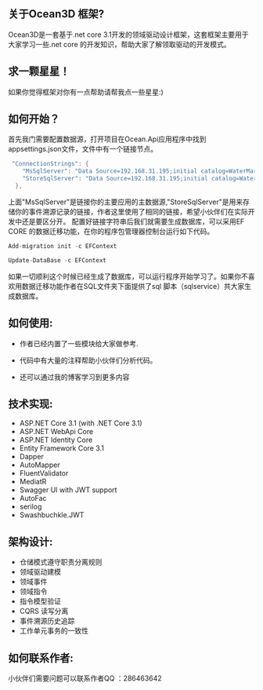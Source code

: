 
## 关于Ocean3D 框架?
Ocean3D是一套基于.net core 3.1开发的领域驱动设计框架，这套框架主要用于大家学习一些.net core
的开发知识，帮助大家了解领取驱动的开发模式。

## 求一颗星星！
如果你觉得框架对你有一点帮助请帮我点一些星星:)

## 如何开始？
首先我门需要配置数据源，打开项目在Ocean.Api应用程序中找到appsettings.json文件，文件中有一个链接节点。

```csharp
 "ConnectionStrings": {
    "MsSqlServer": "Data Source=192.168.31.195;initial catalog=WaterMargin;password=123456;User id=sa;Trusted_Connection=False;MultipleActiveResultSets=True",
    "StoreSqlServer": "Data Source=192.168.31.195;initial catalog=WaterMargin;password=123456;User id=sa;Trusted_Connection=False;MultipleActiveResultSets=True"
  },
```

上面"MsSqlServer"是链接你的主要应用的主数据源,"StoreSqlServer"是用来存储你的事件溯源记录的链接，作者这里使用了相同的链接，希望小伙伴们在实际开发中还是要区分开。
配置好链接字符串后我们就需要生成数据库，可以采用EF CORE 的数据迁移功能，在你的程序包管理器控制台运行如下代码。
```csharp
Add-migration init -c EFContext

Update-DataBase -c EFContext
```

如果一切顺利这个时候已经生成了数据库，可以运行程序开始学习了。如果你不喜欢用数据迁移功能作者在SQL文件夹下面提供了sql 脚本（sqlservice）共大家生成数据库。


## 如何使用:
- 作者已经内置了一些模块给大家做参考.

- 代码中有大量的注释帮助小伙伴们分析代码。

- 还可以通过我的博客学习到更多内容


## 技术实现:
- ASP.NET Core 3.1 (with .NET Core 3.1)
 - ASP.NET WebApi Core
 - ASP.NET Identity Core
- Entity Framework Core 3.1
- Dapper
- AutoMapper
- FluentValidator
- MediatR
- Swagger UI with JWT support
- AutoFac
- serilog
- Swashbuchkle.JWT

## 架构设计:
- 仓储模式遵守职责分离规则
- 领域驱动建模
- 领域事件
- 领域指令
- 指令模型验证
- CQRS 读写分离
- 事件溯源历史追踪
- 工作单元事务的一致性

## 如何联系作者:
小伙伴们需要问题可以联系作者QQ ：286463642
